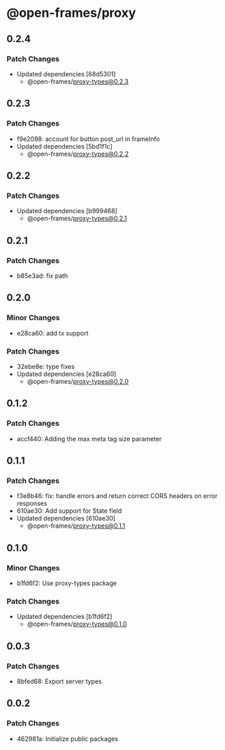 # @open-frames/proxy

## 0.2.4

### Patch Changes

- Updated dependencies [68d5301]
  - @open-frames/proxy-types@0.2.3

## 0.2.3

### Patch Changes

- f9e2098: account for button post_url in frameInfo
- Updated dependencies [5bd1f1c]
  - @open-frames/proxy-types@0.2.2

## 0.2.2

### Patch Changes

- Updated dependencies [b999468]
  - @open-frames/proxy-types@0.2.1

## 0.2.1

### Patch Changes

- b85e3ad: fix path

## 0.2.0

### Minor Changes

- e28ca60: add tx support

### Patch Changes

- 32ebe8e: type fixes
- Updated dependencies [e28ca60]
  - @open-frames/proxy-types@0.2.0

## 0.1.2

### Patch Changes

- accf440: Adding the max meta tag size parameter

## 0.1.1

### Patch Changes

- f3e8b46: fix: handle errors and return correct CORS headers on error responses
- 610ae30: Add support for State field
- Updated dependencies [610ae30]
  - @open-frames/proxy-types@0.1.1

## 0.1.0

### Minor Changes

- b1fd6f2: Use proxy-types package

### Patch Changes

- Updated dependencies [b1fd6f2]
  - @open-frames/proxy-types@0.1.0

## 0.0.3

### Patch Changes

- 8bfed68: Export server types

## 0.0.2

### Patch Changes

- 462981a: Initialize public packages
